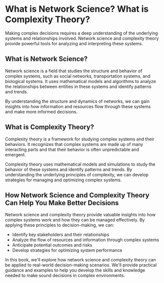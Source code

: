 What is Network Science? What is Complexity Theory?
===================================================================================================================

Making complex decisions requires a deep understanding of the underlying systems and relationships involved. Network science and complexity theory provide powerful tools for analyzing and interpreting these systems.

What is Network Science?
------------------------

Network science is a field that studies the structure and behavior of complex systems, such as social networks, transportation systems, and biological systems. It uses mathematical models and algorithms to analyze the relationships between entities in these systems and identify patterns and trends.

By understanding the structure and dynamics of networks, we can gain insights into how information and resources flow through these systems and make more informed decisions.

What is Complexity Theory?
--------------------------

Complexity theory is a framework for studying complex systems and their behaviors. It recognizes that complex systems are made up of many interacting parts and that their behavior is often unpredictable and emergent.

Complexity theory uses mathematical models and simulations to study the behavior of these systems and identify patterns and trends. By understanding the underlying principles of complexity, we can develop strategies for managing and optimizing complex systems.

How Network Science and Complexity Theory Can Help You Make Better Decisions
----------------------------------------------------------------------------

Network science and complexity theory provide valuable insights into how complex systems work and how they can be managed effectively. By applying these principles to decision-making, we can:

* Identify key stakeholders and their relationships
* Analyze the flow of resources and information through complex systems
* Anticipate potential outcomes and risks
* Develop strategies for optimizing system performance

In this book, we'll explore how network science and complexity theory can be applied to real-world decision-making scenarios. We'll provide practical guidance and examples to help you develop the skills and knowledge needed to make sound decisions in complex environments.
